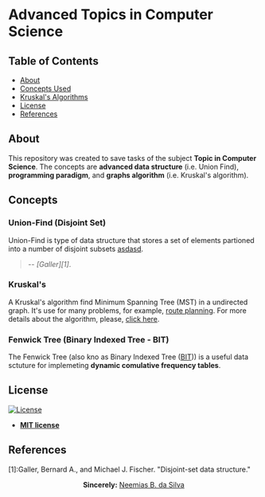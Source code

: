 # Advanced Topics in Computer Science

## Table of Contents

- [About](##about)
- [Concepts Used](#concepts)
- [Kruskal's Algorithms](#kruska's)
- [License](##license)
- [References](##references)


## About

This repository was created to save tasks of the subject __Topic in Computer Science__. The concepts are __advanced data structure__ (i.e. Union Find), __programming paradigm__, and __graphs algorithm__ (i.e. Kruskal's algorithm).

## Concepts

### Union-Find (Disjoint Set)

Union-Find is type of data structure that stores a set of elements partioned into a number of disjoint subsets [asdasd](https://en.wikipedia.org/wiki/Disjoint-set_data_structure).

> -- <cite>[Galler][1]</cite>.

### Kruskal's

A Kruskal's algorithm find Minimum Spanning Tree (MST) in a undirected graph. It's use for many problems, for example, [route planning](https://www.researchgate.net/publication/333672845_Route_Planning_using_The_Kruskal%27s_Algorithm_A_Case_of_Lobels_Bulawayo). For more details about the algorithm, please, [click here](https://en.wikipedia.org/wiki/Kruskal%27s_algorithm).

### Fenwick Tree (Binary Indexed Tree - BIT)

The Fenwick Tree (also kno as Binary Indexed Tree ([BIT](https://en.wikipedia.org/wiki/Fenwick_tree))) is a useful data sctuture for implemeting **dynamic comulative frequency tables**.

## License

[![License](http://img.shields.io/:license-mit-blue.svg?style=flat-square)](http://badges.mit-license.org)

- **[MIT license](http://opensource.org/licenses/mit-license.php)**


## References

[1]:Galler, Bernard A., and Michael J. Fischer. "Disjoint-set data structure."

<p align="center"><b>Sincerely:</b> <a href="https://github.com/neemiasbsilva">Neemias B. da Silva</a></p>

#